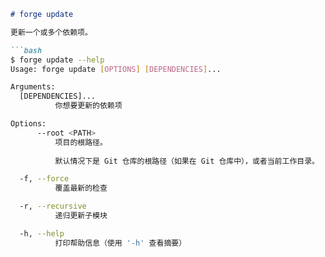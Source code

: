 ```markdown
# forge update

更新一个或多个依赖项。

```bash
$ forge update --help
Usage: forge update [OPTIONS] [DEPENDENCIES]...

Arguments:
  [DEPENDENCIES]...
          你想要更新的依赖项

Options:
      --root <PATH>
          项目的根路径。
          
          默认情况下是 Git 仓库的根路径（如果在 Git 仓库中），或者当前工作目录。

  -f, --force
          覆盖最新的检查

  -r, --recursive
          递归更新子模块

  -h, --help
          打印帮助信息（使用 '-h' 查看摘要）
```
```